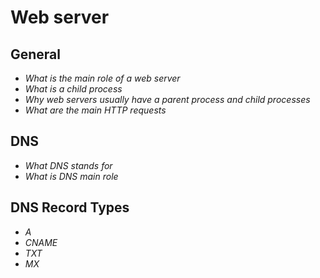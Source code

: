 # Web server
## General

- _What is the main role of a web server_
- _What is a child process_
- _Why web servers usually have a parent process and child processes_
- _What are the main HTTP requests_

## DNS

- _What DNS stands for_
- _What is DNS main role_

## DNS Record Types

- _A_
- _CNAME_
- _TXT_
- _MX_
